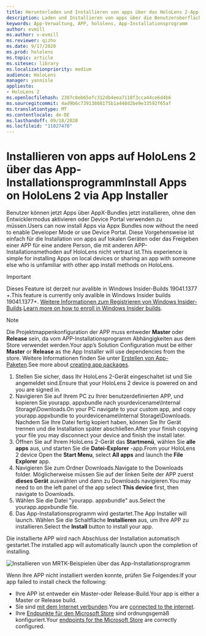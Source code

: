 ```yaml
---
title: Herunterladen und Installieren von apps über das HoloLens 2-App-Installationsprogramm
description: Laden und Installieren von apps über die Benutzeroberfläche
keywords: App-Verwaltung, APP, hololens, App-Installationsprogramm
author: evmill
ms.author: v-evmill
ms.reviewer: qizho
ms.date: 9/17/2020
ms.prod: hololens
ms.topic: article
ms.sitesec: library
ms.localizationpriority: medium
audience: HoloLens
manager: yannisle
appliesto:
- HoloLens 2
ms.openlocfilehash: 2387c0eb65efc312db4eea7118f3cca44ce6d4b6
ms.sourcegitcommit: 4ad9b6c73913808175b1a448d2be9e33592f65af
ms.translationtype: MT
ms.contentlocale: de-DE
ms.lasthandoff: 09/18/2020
ms.locfileid: "11027470"
---
```

# <span data-ttu-id="472a9-104">Installieren von apps auf HoloLens 2 über das App-Installationsprogramm</span><span class="sxs-lookup"><span data-stu-id="472a9-104">Install Apps on HoloLens 2 via App Installer</span></span>

<span data-ttu-id="472a9-105">Benutzer können jetzt Apps über AppX-Bundles jetzt installieren, ohne den Entwicklermodus aktivieren oder Device Portal verwenden zu müssen.</span><span class="sxs-lookup"><span data-stu-id="472a9-105">Users can now install Apps via Appx Bundles now without the need to enable Developer Mode or use Device Portal.</span></span> <span data-ttu-id="472a9-106">Diese Vorgehensweise ist einfach für die Installation von apps auf lokalen Geräten oder das Freigeben einer APP für eine andere Person, die mit anderen APP-Installationsmethoden auf HoloLens nicht vertraut ist.</span><span class="sxs-lookup"><span data-stu-id="472a9-106">This experience is simple for installing Apps on local devices or sharing an app with someone else who is unfamiliar with other app install methods on HoloLens.</span></span> 

> [!IMPORTANT]
> <span data-ttu-id="472a9-107">Dieses Feature ist derzeit nur avalible in Windows Insider-Builds 19041.1377 +.</span><span class="sxs-lookup"><span data-stu-id="472a9-107">This feature is currently only avalible in Windows Insider builds 19041.1377+.</span></span> <span data-ttu-id="472a9-108">[Weitere Informationen zum Registrieren von Windows Insider-Builds](hololens-insider.md).</span><span class="sxs-lookup"><span data-stu-id="472a9-108">[Learn more on how to enroll in Windows Insider builds](hololens-insider.md).</span></span>

> [!NOTE]
> <span data-ttu-id="472a9-109">Die Projektmappenkonfiguration der APP muss entweder **Master** oder **Release** sein, da vom APP-Installationsprogramm Abhängigkeiten aus dem Store verwendet werden.</span><span class="sxs-lookup"><span data-stu-id="472a9-109">Your app’s Solution Configuration must be either **Master** or **Release** as the App Installer will use dependencies from the store.</span></span> <span data-ttu-id="472a9-110">Weitere Informationen finden Sie unter [Erstellen von App-Paketen](https://docs.microsoft.com/windows/msix/app-installer/create-appinstallerfile-vs).</span><span class="sxs-lookup"><span data-stu-id="472a9-110">See more about [creating app packages](https://docs.microsoft.com/windows/msix/app-installer/create-appinstallerfile-vs).</span></span>

1.  <span data-ttu-id="472a9-111">Stellen Sie sicher, dass Ihr HoloLens 2-Gerät eingeschaltet ist und Sie angemeldet sind.</span><span class="sxs-lookup"><span data-stu-id="472a9-111">Ensure that your HoloLens 2 device is powered on and you are signed in.</span></span>
1.  <span data-ttu-id="472a9-112">Navigieren Sie auf Ihrem PC zu Ihrer benutzerdefinierten APP, und kopieren Sie yourapp. appxbundle nach yourdevicename\Internal Storage\Downloads.</span><span class="sxs-lookup"><span data-stu-id="472a9-112">On your PC navigate to your custom app, and copy yourapp.appxbundle to yourdevicename\Internal Storage\Downloads.</span></span> 
    <span data-ttu-id="472a9-113">Nachdem Sie Ihre Datei fertig kopiert haben, können Sie Ihr Gerät trennen und die Installation später abschließen.</span><span class="sxs-lookup"><span data-stu-id="472a9-113">After your finish copying your file you may disconnect your device and finish the install later.</span></span>
1.  <span data-ttu-id="472a9-114">Öffnen Sie auf Ihrem HoloLens 2-Gerät das **Startmenü**, wählen Sie **alle apps** aus, und starten Sie die **Datei-Explorer** -app.</span><span class="sxs-lookup"><span data-stu-id="472a9-114">From your HoloLens 2 device Open the **Start Menu**, select **All apps** and launch the **File Explorer** app.</span></span>
1.  <span data-ttu-id="472a9-115">Navigieren Sie zum Ordner Downloads.</span><span class="sxs-lookup"><span data-stu-id="472a9-115">Navigate to the Downloads folder.</span></span> <span data-ttu-id="472a9-116">Möglicherweise müssen Sie auf der linken Seite der APP zuerst **dieses Gerät** auswählen und dann zu Downloads navigieren.</span><span class="sxs-lookup"><span data-stu-id="472a9-116">You may need to on the left panel of the app select **This device** first, then navigate to Downloads.</span></span>
1.  <span data-ttu-id="472a9-117">Wählen Sie die Datei "yourapp. appxbundle" aus.</span><span class="sxs-lookup"><span data-stu-id="472a9-117">Select the yourapp.appxbundle file.</span></span> 
1.  <span data-ttu-id="472a9-118">Das App-Installationsprogramm wird gestartet.</span><span class="sxs-lookup"><span data-stu-id="472a9-118">The App Installer will launch.</span></span> <span data-ttu-id="472a9-119">Wählen Sie die Schaltfläche **Installieren** aus, um Ihre APP zu installieren.</span><span class="sxs-lookup"><span data-stu-id="472a9-119">Select the **Install** button to install your app.</span></span> 

<span data-ttu-id="472a9-120">Die installierte APP wird nach Abschluss der Installation automatisch gestartet.</span><span class="sxs-lookup"><span data-stu-id="472a9-120">The installed app will automatically launch upon the completion of installing.</span></span> 

![Installieren von MRTK-Beispielen über das App-Installationsprogramm](images/hololens-app-installer-picture.jpg)

<span data-ttu-id="472a9-122">Wenn Ihre APP nicht installiert werden konnte, prüfen Sie Folgendes:</span><span class="sxs-lookup"><span data-stu-id="472a9-122">If your app failed to install check the following:</span></span>
-   <span data-ttu-id="472a9-123">Ihre APP ist entweder ein Master-oder Release-Build.</span><span class="sxs-lookup"><span data-stu-id="472a9-123">Your app is either a Master or Release build.</span></span>
-   <span data-ttu-id="472a9-124">Sie sind [mit dem Internet verbunden](hololens-network.md).</span><span class="sxs-lookup"><span data-stu-id="472a9-124">You are [connected to the internet](hololens-network.md).</span></span>
-   <span data-ttu-id="472a9-125">Ihre [Endpunkte für den Microsoft Store](hololens-offline.md) sind ordnungsgemäß konfiguriert.</span><span class="sxs-lookup"><span data-stu-id="472a9-125">Your [endpoints for the Microsoft Store](hololens-offline.md) are correctly configured.</span></span>  
